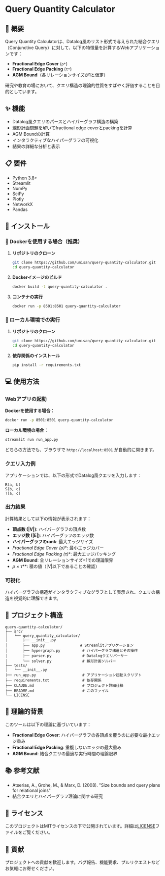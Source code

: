# Query Quantity Calculator

## 📌 概要

Query Quantity Calculatorは、Datalog風のリスト形式で与えられた結合クエリ（Conjunctive Query）に対して、以下の特徴量を計算するWebアプリケーションです：

- **Fractional Edge Cover** (`ρ*`)
- **Fractional Edge Packing** (`τ*`)
- **AGM Bound**（各リレーションサイズが1と仮定）

研究や教育の場において、クエリ構造の理論的性質をすばやく評価することを目的としています。

## ✨ 機能

- Datalog風クエリのパースとハイパーグラフ構造の構築
- 線形計画問題を解いてfractional edge coverとpackingを計算
- AGM Boundの計算
- インタラクティブなハイパーグラフの可視化
- 結果の詳細な分析と表示

## 📋 要件

- Python 3.8+
- Streamlit
- NumPy
- SciPy
- Plotly
- NetworkX
- Pandas

## 🚀 インストール

### 🐳 Dockerを使用する場合（推奨）

1. **リポジトリのクローン**
   ```bash
   git clone https://github.com/umisan/query-quantity-calculator.git
   cd query-quantity-calculator
   ```

2. **Dockerイメージのビルド**
   ```bash
   docker build -t query-quantity-calculator .
   ```

3. **コンテナの実行**
   ```bash
   docker run -p 8501:8501 query-quantity-calculator
   ```

### 🐍 ローカル環境での実行

1. **リポジトリのクローン**
   ```bash
   git clone https://github.com/umisan/query-quantity-calculator.git
   cd query-quantity-calculator
   ```

2. **依存関係のインストール**
   ```bash
   pip install -r requirements.txt
   ```

## 💻 使用方法

### Webアプリの起動

**Dockerを使用する場合：**
```bash
docker run -p 8501:8501 query-quantity-calculator
```

**ローカル環境の場合：**
```bash
streamlit run run_app.py
```

どちらの方法でも、ブラウザで `http://localhost:8501` が自動的に開きます。

### クエリ入力例

アプリケーションでは、以下の形式でDatalog風クエリを入力します：

```
R(a, b)
S(b, c)
T(a, c)
```

### 出力結果

計算結果として以下の情報が表示されます：

- **頂点数 (|V|)**: ハイパーグラフの頂点数
- **エッジ数 (|E|)**: ハイパーグラフのエッジ数
- **ハイパーグラフのrank**: 最大エッジサイズ
- **Fractional Edge Cover (ρ*)**: 最小エッジカバー
- **Fractional Edge Packing (τ*)**: 最大エッジパッキング
- **AGM Bound**: 全リレーションサイズ=1での理論限界
- **ρ* × τ***: 積の値（|V|以下であることの確認）

### 可視化

ハイパーグラフの構造がインタラクティブなグラフとして表示され、クエリの構造を視覚的に理解できます。

## 📁 プロジェクト構造

```
query-quantity-calculator/
├── src/
│   └── query_quantity_calculator/
│       ├── __init__.py
│       ├── app.py                # Streamlitアプリケーション
│       ├── hypergraph.py          # ハイパーグラフ構造とその操作
│       ├── parser.py              # Datalogクエリパーサー
│       └── solver.py              # 線形計画ソルバー
├── tests/
│   └── __init__.py
├── run_app.py                     # アプリケーション起動スクリプト
├── requirements.txt               # 依存関係
├── CLAUDE.md                      # プロジェクト詳細仕様
├── README.md                      # このファイル
└── LICENSE
```

## 🧮 理論的背景

このツールは以下の理論に基づいています：

- **Fractional Edge Cover**: ハイパーグラフの各頂点を覆うのに必要な最小エッジ重み
- **Fractional Edge Packing**: 重複しないエッジの最大重み
- **AGM Bound**: 結合クエリの最適な実行時間の理論限界

## 📚 参考文献

- Atserias, A., Grohe, M., & Marx, D. (2008). "Size bounds and query plans for relational joins"
- 結合クエリとハイパーグラフ理論に関する研究

## 📄 ライセンス

このプロジェクトはMITライセンスの下で公開されています。詳細は[LICENSE](LICENSE)ファイルをご覧ください。

## 🤝 貢献

プロジェクトへの貢献を歓迎します。バグ報告、機能要求、プルリクエストなどお気軽にお寄せください。

